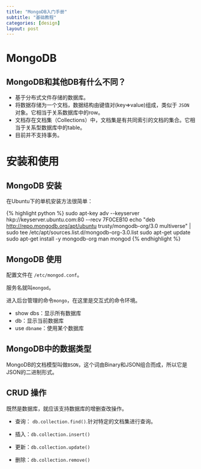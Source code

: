 ```yaml
---
title: "MongoDB入门手册"
subtitle: "基础教程"
categories: [design]
layout: post
---
```

# MongoDB
## MongoDB和其他DB有什么不同？

- 基于分布式文件存储的数据库。
- 将数据存储为一个文档，数据结构由键值对(key=>value)组成，类似于 `JSON` 对象。它相当于关系数据库中的row。
- 文档存在文档集（Collections）中，文档集是有共同索引的文档的集合。它相当于关系型数据库中的table。
- 目前并不支持事务。

# 安装和使用
## MongoDB 安装

在Ubuntu下的单机安装方法很简单：

{% highlight python %}
sudo apt-key adv --keyserver hkp://keyserver.ubuntu.com:80 --recv 7F0CEB10
echo "deb http://repo.mongodb.org/apt/ubuntu trusty/mongodb-org/3.0 multiverse" | sudo tee /etc/apt/sources.list.d/mongodb-org-3.0.list
sudo apt-get update
sudo apt-get install -y mongodb-org
man mongod
{% endhighlight %}


## MongoDB 使用

配置文件在 `/etc/mongod.conf`。

服务名就叫`mongod`。

进入后台管理的命令`mongo`，在这里是交互式的命令环境。

- show dbs：显示所有数据库
- db：显示当前数据库
- use `dbname`：使用某个数据库

## MongoDB中的数据类型

MongoDB的文档模型叫做`BSON`，这个词由Binary和JSON组合而成，所以它是JSON的二进制形式。



## CRUD 操作

既然是数据库，就应该支持数据库的增删查改操作。

- 查询： `db.collection.find()`.针对特定的文档集进行查询。


- 插入：`db.collection.insert()`

- 更新：`db.collection.update()`

- 删除：`db.collection.remove()`

<!--
这里是注释区


{% highlight python %}
print "hello, Lucky!"
{% endhighlight %}

![My image]({{ site.baseurl }}/images/emule.png)

My Github is [here][mygithub].

[mygithub]: https://github.com/lucky521



-->